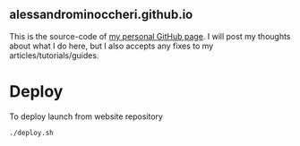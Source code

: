 ## alessandrominoccheri.github.io

This is the source-code of [my personal GitHub page](http://alessandrominoccheri.github.io/).
I will post my thoughts about what I do here, but I also accepts any fixes to my articles/tutorials/guides.

# Deploy

To deploy launch from website repository

```
./deploy.sh
```